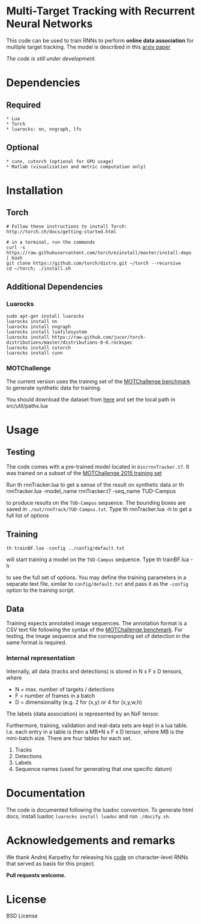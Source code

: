 # Multi-Target Tracking with Recurrent Neural Networks

This code can be used to train RNNs to perform **online data
association** for multiple target tracking. The model is described
in this [arxiv paper](http://arxiv.org)


*The code is still under development.*

# Dependencies
## Required
	* Lua
	* Torch
	* luarocks: nn, nngraph, lfs
	
## Optional	
	* cunn, cutorch (optional for GPU usage)
	* Matlab (visualization and metric computation only)

	
# Installation
## Torch
	# Follow these instructions to install Torch: http://torch.ch/docs/getting-started.html

	# in a terminal, run the commands
	curl -s https://raw.githubusercontent.com/torch/ezinstall/master/install-deps | bash
	git clone https://github.com/torch/distro.git ~/torch --recursive
	cd ~/torch; ./install.sh


## Additional Dependencies
### Luarocks
	sudo apt-get install luarocks
	luarocks install nn
	luarocks install nngraph
	luarocks install luafilesystem
	luarocks install https://raw.github.com/jucor/torch-distributions/master/distributions-0-0.rockspec
	luarocks install cutorch
	luarocks install cunn

### MOTChallenge
The current version uses the training set of the
[MOTChallenge benchmark](https://motchallenge.net) to generate synthetic data for training.

You should download the dataset from [here](https://motchallenge.net/data/2D_MOT_2015/) and
set the local path in
	src/util/paths.lua

	

# Usage


## Testing
The code comes with a pre-trained model located in `bin/rnnTracker.t7`. It was trained
on a subset of the [MOTChallenge 2015 training set](https://motchallenge.net/data/2D_MOT_2015/)

Run
	th rnnTracker.lua
to get a sense of the result on synthetic data or
	th rnnTracker.lua -model_name rnnTracker.t7 -seq_name TUD-Campus
	
to produce results on the `TUD-Campus` sequence. The bounding
boxes are saved in `./out/rnnTrack/TUD-Campus.txt`. Type
	th rnnTracker.lua -h to get a full list of options
	


## Training

	th trainBF.lua -config ../config/default.txt
will start training a model on the `TUD-Campus` sequence. Type
	th trainBF.lua -h

to see the full set of options. You may define the training parameters
in a separate text file, similar to `config/default.txt` and pass it
as the `-config` option to the training script.

## Data
Training expects annotated image sequences. The annotation format is a CSV text file
following the syntax of the [MOTChallenge benchmark](https://motchallenge.net).
For testing, the image sequence and the corresponding set of detection in the same
format is required.

### Internal representation
Internally, all data (tracks and detections) is stored in N x F x D tensors, where 

* N = max. number of targets / detections
* F = number of frames in a batch
* D = dimensionality (e.g. 2 for (x,y) or 4 for (x,y,w,h)

The labels (data association) is represented by an NxF tensor.

Furthermore, training, validation and real-data sets are kept in a lua table.
I.e. each entry in a table is then a MB*N x F x D tensor, where MB is the mini-batch size. There are four tables for each set.

1. Tracks
2. Detections
3. Labels
4. Sequence names (used for generating that one specific datum)


# Documentation
The code is documented following the luadoc convention. To generate
html docs, install luadoc `luarocks install luadoc` and run `./docify.sh`.


# Acknowledgements and remarks

We thank Andrej Karpathy for releasing his 
[code](https://github.com/karpathy/char-rnn) on character-level
RNNs that served as basis for this project.

**Pull requests welcome.**




# License

BSD License